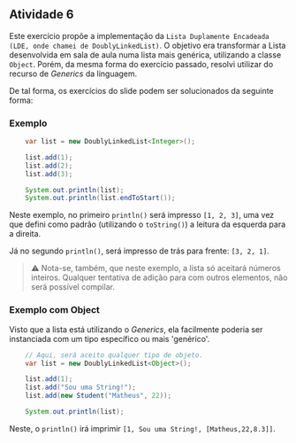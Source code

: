 ## Atividade 6

Este exercício propõe a implementação da `Lista Duplamente Encadeada (LDE, onde chamei de DoublyLinkedList)`. O objetivo era transformar a Lista desenvolvida em sala de aula numa lista mais genérica, utilizando a classe `Object`. Porém, da mesma forma do exercício passado, resolvi utilizar do recurso de _Generics_ da linguagem.

De tal forma, os exercícios do slide podem ser solucionados da seguinte forma:

### Exemplo

```java
    var list = new DoublyLinkedList<Integer>();

    list.add(1);
    list.add(2);
    list.add(3);

    System.out.println(list);
    System.out.println(list.endToStart());
```

Neste exemplo, no primeiro `println()` será impresso `[1, 2, 3]`, uma vez que defini como padrão (utilizando o `toString()`) a leitura da esquerda para a direita. 

Já no segundo `println()`, será impresso de trás para frente: `[3, 2, 1]`.

> :warning: Nota-se, também, que neste exemplo, a lista só aceitará números inteiros. Qualquer tentativa de adição para com outros elementos, não será possível compilar.

### Exemplo com Object

Visto que a lista está utilizando o _Generics_, ela facilmente poderia ser instanciada com um tipo específico ou mais 'genérico'. 

```java
    // Aqui, será aceito qualquer tipo de objeto.
    var list = new DoublyLinkedList<Object>();

    list.add(1);
    list.add("Sou uma String!");
    list.add(new Student("Matheus", 22));

    System.out.println(list);
```

Neste, o `println()` irá imprimir `[1, Sou uma String!, [Matheus,22,8.3]]`.
